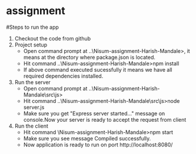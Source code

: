 # assignment
#Steps to run the app
1. Checkout the code from github
2. Project setup
   - Open command prompt at ..\Nisum-assignment-Harish-Mandale>, it means at the directory where package.json is located.
   - Hit command ..\Nisum-assignment-Harish-Mandale>npm install
   - If above command executed sucessfully it means we have all required dependencies installed.
2. Run the server
   - Open command prompt at ..\Nisum-assignment-Harish-Mandale\src\js>
   - Hit command ..\Nisum-assignment-Harish-Mandale\src\js>node server.js
   - Make sure you get "Express server started..." message on console.Now your server is ready to accept the request from client
3. Run the client
   - Hit command \Nisum-assignment-Harish-Mandale>npm start
   - Make sure you see message Compiled successfully.
   - Now application is ready to run on port http://localhost:8080/
